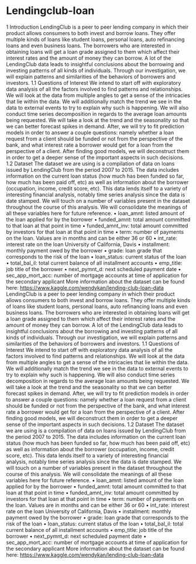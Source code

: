 # Lendingclub-loan
1 Introduction LendingClub is a peer to peer lending company in which their product allows consumers to both invest and borrow loans. They offer multiple kinds of loans like student loans, personal loans, auto refinancing loans and even business loans. The borrowers who are interested in obtaining loans will get a loan grade assigned to them which affect their interest rates and the amount of money they can borrow. A lot of the LendingClub data leads to insightful conclusions about the borrowing and investing patterns of all kinds of individuals. Through our investigation, we will explain patterns and similarities of the behaviors of borrowers and investors. 1.1 Questions of Interest We intend to start off with exploratory data analysis of all the factors involved to find patterns and relationships. We will look at the data from multiple angles to get a sense of the intricacies that lie within the data. We will additionally match the trend we see in the data to external events to try to explain why such is happening. We will also conduct time series decomposition in regards to the average loan amounts being requested. We will take a look at the trend and the seasonality so that we can better forecast spikes in demand. After, we will try to fit prediction models in order to answer a couple questions: namely whether a loan request from a client should be funded or not from the perspective of the bank, and what interest rate a borrower would get for a loan from the perspective of a client. After finding good models, we will deconstruct them in order to get a deeper sense of the important aspects in such decisions. 1.2 Dataset The dataset we are using is a compilation of data on loans issued by LendingClub from the period 2007 to 2015. The data includes information on the current loan status (how much has been funded so far, how much has been paid off, etc) as well as information about the borrower (occupation, income, credit score, etc). This data lends itself to a variety of interesting financial analysis, notably time series analysis since the data is date stamped. We will touch on a number of variables present in the dataset throughout the course of this analysis. We will consolidate the meanings of all these variables here for future reference. • loan_amnt: listed amount of the loan applied for by the borrower • funded_amnt: total amount committed to that loan at that point in time • funded_amnt_inv: total amount committed by investors for that loan at that point in time • term: number of payments on the loan. Values are in months and can be either 36 or 60 • int_rate: interest rate on the loan University of California, Davis • installment: monthly payment owed by the borrower • grade: loan grade that corresponds to the risk of the loan • loan_status: current status of the loan • total_bal_il: total current balance of all installment accounts • emp_title: job title of the borrower • next_pymnt_d: next scheduled payment date • sec_app_mort_acc: number of mortgage accounts at time of application for the secondary applicant More information about the dataset can be found here: https://www.kaggle.com/wendykan/lending-club-loan-data
LendingClub is a peer to peer lending company in which their product allows consumers to both
invest and borrow loans. They offer multiple kinds of loans like student loans, personal loans, auto
refinancing loans and even business loans. The borrowers who are interested in obtaining loans will
get a loan grade assigned to them which affect their interest rates and the amount of money they
can borrow. A lot of the LendingClub data leads to insightful conclusions about the borrowing and
investing patterns of all kinds of individuals. Through our investigation, we will explain patterns and
similarities of the behaviors of borrowers and investors.
1.1 Questions of Interest
We intend to start off with exploratory data analysis of all the factors involved to find patterns and
relationships. We will look at the data from multiple angles to get a sense of the intricacies that lie
within the data. We will additionally match the trend we see in the data to external events to try to
explain why such is happening.
We will also conduct time series decomposition in regards to the average loan amounts being requested.
We will take a look at the trend and the seasonality so that we can better forecast spikes in demand.
After, we will try to fit prediction models in order to answer a couple questions: namely whether a
loan request from a client should be funded or not from the perspective of the bank, and what interest
rate a borrower would get for a loan from the perspective of a client. After finding good models, we
will deconstruct them in order to get a deeper sense of the important aspects in such decisions.
1.2 Dataset
The dataset we are using is a compilation of data on loans issued by LendingClub from the period
2007 to 2015. The data includes information on the current loan status (how much has been funded so
far, how much has been paid off, etc) as well as information about the borrower (occupation, income,
credit score, etc). This data lends itself to a variety of interesting financial analysis, notably time
series analysis since the data is date stamped.
We will touch on a number of variables present in the dataset throughout the course of this analysis.
We will consolidate the meanings of all these variables here for future reference.
• loan_amnt: listed amount of the loan applied for by the borrower
• funded_amnt: total amount committed to that loan at that point in time
• funded_amnt_inv: total amount committed by investors for that loan at that point in time
• term: number of payments on the loan. Values are in months and can be either 36 or 60
• int_rate: interest rate on the loan
University of California, Davis
• installment: monthly payment owed by the borrower
• grade: loan grade that corresponds to the risk of the loan
• loan_status: current status of the loan
• total_bal_il: total current balance of all installment accounts
• emp_title: job title of the borrower
• next_pymnt_d: next scheduled payment date
• sec_app_mort_acc: number of mortgage accounts at time of application for the secondary
applicant
More information about the dataset can be found here:
https://www.kaggle.com/wendykan/lending-club-loan-data
